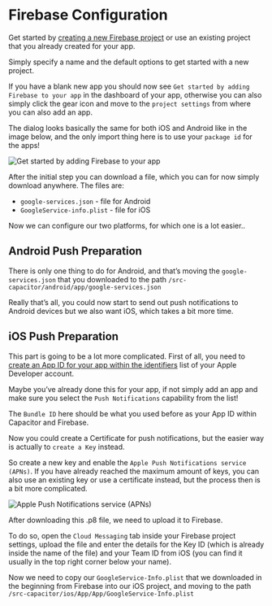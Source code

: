 # Firebase Configuration
Get started by [creating a new Firebase project](https://firebase.google.com/) or use an existing project that you already created for your app.

Simply specify a name and the default options to get started with a new project.

If you have a blank new app you should now see `Get started by adding Firebase to your app` in the dashboard of your app, otherwise you can also simply click the gear icon and move to the `project settings` from where you can also add an app.

The dialog looks basically the same for both iOS and Android like in the image below, and the only import thing here is to use your `package id` for the apps!

![Get started by adding Firebase to your app](/firebase.webp)

After the initial step you can download a file, which you can for now simply download anywhere. The files are:

- `google-services.json` - file for Android
- `GoogleService-info.plist` - file for iOS

Now we can configure our two platforms, for which one is a lot easier..

## Android Push Preparation
There is only one thing to do for Android, and that’s moving the `google-services.json` that you downloaded to the path `/src-capacitor/android/app/google-services.json`

Really that’s all, you could now start to send out push notifications to Android devices but we also want iOS, which takes a bit more time.

## iOS Push Preparation
This part is going to be a lot more complicated. First of all, you need to [create an App ID for your app within the identifiers](https://developer.apple.com/account/resources/identifiers/list) list of your Apple Developer account.

Maybe you’ve already done this for your app, if not simply add an app and make sure you select the `Push Notifications` capability from the list!

The `Bundle ID` here should be what you used before as your App ID within Capacitor and Firebase.

Now you could create a Certificate for push notifications, but the easier way is actually to `create a Key` instead.

So create a new key and enable the `Apple Push Notifications service (APNs)`. If you have already reached the maximum amount of keys, you can also use an existing key or use a certificate instead, but the process then is a bit more complicated.

![Apple Push Notifications service (APNs)](/apple-certificate.webp)

After downloading this .p8 file, we need to upload it to Firebase.

To do so, open the `Cloud Messaging` tab inside your Firebase project settings, upload the file and enter the details for the Key ID (which is already inside the name of the file) and your Team ID from iOS (you can find it usually in the top right corner below your name).

Now we need to copy our `GoogleService-Info.plist` that we downloaded in the beginning from Firebase into our iOS project, and moving to the path `/src-capacitor/ios/App/App/GoogleService-Info.plist`

